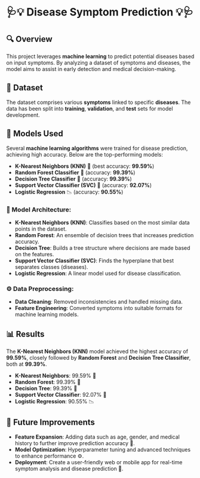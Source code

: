 # **🩺💡 Disease Symptom Prediction 💡🩺**

## **🔍 Overview**
This project leverages **machine learning** to predict potential diseases based on input symptoms. By analyzing a dataset of symptoms and diseases, the model aims to assist in early detection and medical decision-making.

## **📂 Dataset**
The dataset comprises various **symptoms** linked to specific **diseases**. The data has been split into **training**, **validation**, and **test** sets for model development.

## **🤖 Models Used**
Several **machine learning algorithms** were trained for disease prediction, achieving high accuracy. Below are the top-performing models:

- **K-Nearest Neighbors (KNN)** 🌟 (best accuracy: **99.59%**)
- **Random Forest Classifier** 🌳 (accuracy: **99.39%**)
- **Decision Tree Classifier** 🌲 (accuracy: **99.39%**)
- **Support Vector Classifier (SVC)** 🧠 (accuracy: **92.07%**)
- **Logistic Regression** 📉 (accuracy: **90.55%**)

### **🔧 Model Architecture**:
- **K-Nearest Neighbors (KNN)**: Classifies based on the most similar data points in the dataset.
- **Random Forest**: An ensemble of decision trees that increases prediction accuracy.
- **Decision Tree**: Builds a tree structure where decisions are made based on the features.
- **Support Vector Classifier (SVC)**: Finds the hyperplane that best separates classes (diseases).
- **Logistic Regression**: A linear model used for disease classification.

### **⚙️ Data Preprocessing**:
- **Data Cleaning**: Removed inconsistencies and handled missing data.
- **Feature Engineering**: Converted symptoms into suitable formats for machine learning models.

## **📊 Results**
The **K-Nearest Neighbors (KNN)** model achieved the highest accuracy of **99.59%**, closely followed by **Random Forest** and **Decision Tree Classifier**, both at **99.39%**.

- **K-Nearest Neighbors**: 99.59% 🌟
- **Random Forest**: 99.39% 🌳
- **Decision Tree**: 99.39% 🌲
- **Support Vector Classifier**: 92.07% 🧠
- **Logistic Regression**: 90.55% 📉

## **🚀 Future Improvements**
- **Feature Expansion**: Adding data such as age, gender, and medical history to further improve prediction accuracy 🧬.
- **Model Optimization**: Hyperparameter tuning and advanced techniques to enhance performance ⚙️.
- **Deployment**: Create a user-friendly web or mobile app for real-time symptom analysis and disease prediction 📱.

